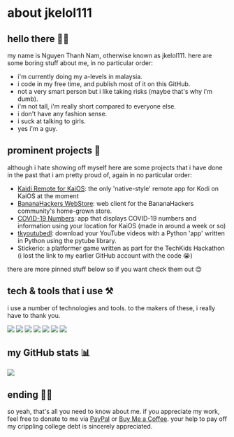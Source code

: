 # about jkelol111

## hello there 👋🏼

my name is Nguyen Thanh Nam, otherwise known as jkelol111. here are some boring stuff about me, in no particular order:

- i'm currently doing my a-levels in malaysia. 
- i code in my free time, and publish most of it on this GitHub.
- not a very smart person but i like taking risks (maybe that's why i'm dumb).
- i'm not tall, i'm really short compared to everyone else.
- i don't have any fashion sense.
- i suck at talking to girls.
- yes i'm a guy.

## prominent projects 🌟

although i hate showing off myself here are some projects that i have done in the past that i am pretty proud of, again in no particular order:

- [Kaidi Remote for KaiOS](https://github.com/jkelol111/kaidi): the only 'native-style' remote app for Kodi on KaiOS at the moment 
- [BananaHackers WebStore](https://store.bananahackers.net): web client for the BananaHackers community's home-grown store.
- [COVID-19 Numbers](https://github.com/jkelol111/covid19numbers): app that displays COVID-19 numbers and information using your location for KaiOS (made in around a week or so)
- [tkyoutubedl](https://github.com/jkelol111/tkyoutubedl): download your YouTube videos with a Python 'app' written in Python using the pytube library.
- Stickerio: a platformer game written as part for the TechKids Hackathon (i lost the link to my earlier GitHub account with the code 😭)

there are more pinned stuff below so if you want check them out 😊

## tech & tools that i use ⚒️

i use a number of technologies and tools. to the makers of these, i really have to thank you.

![](https://img.shields.io/badge/laptop-MacBook_Pro-informational?style=flat&logo=apple&logoColor=white&color=FF0000) 
![](https://img.shields.io/badge/os-anything_UNIX-informational?style=flat&logo=linux&logoColor=white&color=FF7F00) 
![](https://img.shields.io/badge/shell-bash-informational?style=flat&logo=gnu-bash&logoColor=white&color=00FF00) 
![](https://img.shields.io/badge/editor-Visual_Studio_Code-informational?style=flat&logo=visual-studio-code&logoColor=white&color=FFFF00) 
![](https://img.shields.io/badge/editor-vim-informational?style=flat&logo=vim&logoColor=white&color=0000FF) 
![](https://img.shields.io/badge/language-python-informational?style=flat&logo=python&logoColor=white&color=2E2B5F) 
![](https://img.shields.io/badge/language-javascript-informational?style=flat&logo=javascript&logoColor=white&color=8B00FF)

## my GitHub stats 📊

![](https://github-readme-stats.vercel.app/api?username=jkelol111&show_icons=true&theme=gruvbox)

## ending ✋🏼

so yeah, that's all you need to know about me. if you appreciate my work, feel free to donate to me via [PayPal](https://paypal.me/jkelol111) or [Buy Me a Coffee](https://buymeacoffee/jkelol111). your help to pay off my crippling college debt is sincerely appreciated.
